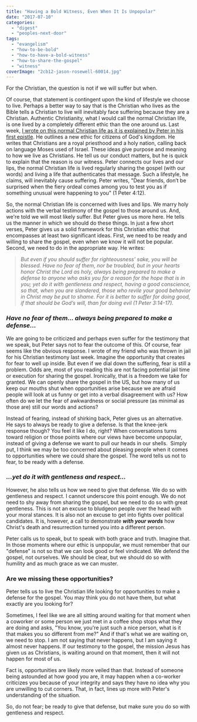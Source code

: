 ```yaml
---
title: "Having a Bold Witness, Even When It Is Unpopular"
date: "2017-07-10"
categories: 
  - "digest"
  - "peoples-next-door"
tags: 
  - "evangelism"
  - "how-to-be-bold"
  - "how-to-have-a-bold-witness"
  - "how-to-share-the-gospel"
  - "witness"
coverImage: "2cb12-jason-rosewell-60014.jpg"
---
```


For the Christian, the question is not if we will suffer but when.

Of course, that statement is contingent upon the kind of lifestyle we choose to live. Perhaps a better way to say that is the Christian who lives as the Bible tells a Christian to live will inevitably face suffering because they are a Christian. Authentic Christianity, what I would call the normal Christian life, is one lived by a completely different ethic than the one around us. Last week, [I wrote on this normal Christian life as it is explained by Peter in his first epistle](http://blog.keelancook.com/2017/06/what-exactly-is-the-normal-christian-life.html). He outlines a new ethic for citizens of God's kingdom. He writes that Christians are a royal priesthood and a holy nation, calling back on language Moses used of Israel. These ideas give purpose and meaning to how we live as Christians. He tell us our conduct matters, but he is quick to explain that the reason is our witness. Peter connects our lives and our lips, the normal Christian life is lived regularly sharing the gospel (with our words) and living a life that authenticates that message. Such a lifestyle, he claims, will inevitably cause suffering. Peter writes, "Dear friends, don’t be surprised when the fiery ordeal comes among you to test you as if something unusual were happening to you" (1 Peter 4:12).

So, the normal Christian life is concerned with lives and lips. We marry holy actions with the verbal testimony of the gospel to those around us. And, we're told we will most likely suffer. But Peter gives us more here. He tells us the manner in which we should do these things. In just a few short verses, Peter gives us a solid framework for this Christian ethic that encompasses at least two significant ideas. First, we need to be ready and willing to share the gospel, even when we know it will not be popular. Second, we need to do in the appropriate way. He writes:

> _But even if you should suffer for righteousness’ sake, you will be blessed. Have no fear of them, nor be troubled, but in your hearts honor Christ the Lord as holy, always being prepared to make a defense to anyone who asks you for a reason for the hope that is in you; yet do it with gentleness and respect, having a good conscience, so that, when you are slandered, those who revile your good behavior in Christ may be put to shame. For it is better to suffer for doing good, if that should be God’s will, than for doing evil (1 Peter 3:14-17)._

### _Have no fear of them... always being prepared to make a defense..._

We are going to be criticized and perhaps even suffer for the testimony that we speak, but Peter says not to fear the outcome of this. Of course, fear seems like the obvious response. I wrote of my friend who was thrown in jail for his Christian testimony last week. Imagine the opportunity that creates for fear to well up inside. But even if we dial down the suffering, fear is still a problem. Odds are, most of you reading this are not facing potential jail time or execution for sharing the gospel. Ironically, that is a freedom we take for granted. We can openly share the gospel in the US, but how many of us keep our mouths shut when opportunities arise because we are afraid people will look at us funny or get into a verbal disagreement with us? How often do we let the fear of awkwardness or social pressure (as minimal as those are) still our words and actions?

Instead of fearing, instead of shirking back, Peter gives us an alternative. He says to always be ready to give a defense. Is that the knee-jerk response though? You feel it like I do, right? When conversations turns toward religion or those points where our views have become unpopular, instead of giving a defense we want to pull our heads in our shells.  Simply put, I think we may be too concerned about pleasing people when it comes to opportunities where we could share the gospel. The word tells us not to fear, to be ready with a defense.

### _...yet do it with gentleness and respect..._

However, he also tells us how we need to give that defense. We do so with gentleness and respect. I cannot underscore this point enough. We do not need to shy away from sharing the gospel, but we need to do so with great gentleness. This is not an excuse to bludgeon people over the head with your moral stances. It is also not an excuse to get into fights over political candidates. It is, however, a call to demonstrate **_with your words_** how Christ's death and resurrection turned you into a different person.

Peter calls us to speak, but to speak with both grace and truth. Imagine that. In those moments where our ethic is unpopular, we must remember that our "defense" is not so that we can look good or feel vindicated. We defend the gospel, not ourselves. We should be clear, but we should do so with humility and as much grace as we can muster.

### Are we missing these opportunities?

Peter tells us to live the Christian life looking for opportunities to make a defense for the gospel. You may think you do not have them, but what exactly are you looking for?

Sometimes, I feel like we are all sitting around waiting for that moment when a coworker or some person we just met in a coffee shop stops what they are doing and asks, "You know, you're just such a nice person, what is it that makes you so different from me?" And if that's what we are waiting on, we need to stop. I am not saying that never happens, but I am saying it almost never happens. If our testimony to the gospel, the mission Jesus has given us as Christians, is waiting around on that moment, then it will not happen for most of us.

Fact is, opportunities are likely more veiled than that. Instead of someone being astounded at how good you are, it may happen when a co-worker criticizes you because of your integrity and says they have no idea why you are unwilling to cut corners. That, in fact, lines up more with Peter's understanding of the situation.

So, do not fear; be ready to give that defense, but make sure you do so with gentleness and respect.
